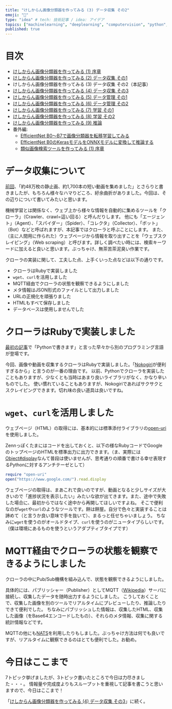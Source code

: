 ```yaml
---
title: "けしからん画像分類器を作ってみる (3) データ収集 その2"
emoji: "👙"
type: "idea" # tech: 技術記事 / idea: アイデア
topics: ["machinelearning", "deeplearning", "computervision", "python", "ruby"]
published: true
---
```


# 目次

* [けしからん画像分類器を作ってみる (1) 序章](202102-pornography-classifier-1)
* [けしからん画像分類器を作ってみる (2) データ収集 その1](202102-pornography-classifier-2)
* けしからん画像分類器を作ってみる (3) データ収集 その2（本記事）
* [けしからん画像分類器を作ってみる (4) データ収集 その3](202103-pornography-classifier-4)
* [けしからん画像分類器を作ってみる (5) データ管理 その1](202103-pornography-classifier-5)
* [けしからん画像分類器を作ってみる (6) データ管理 その2](202103-pornography-classifier-6)
* [けしからん画像分類器を作ってみる (7) 学習 その1](202104-pornography-classifier-7)
* [けしからん画像分類器を作ってみる (8) 学習 その2](202104-pornography-classifier-8)
* [けしからん画像分類器を作ってみる (9) 推論](202104-pornography-classifier-9)
* 番外編:
    * [EfficientNet B0〜B7で画像分類器を転移学習してみる](202104-efficientnet)
    * [EfficientNet B0のKerasモデルをONNXモデルに変換して推論する](202104-keras-onnx)
    * [類似画像検索ツールを作ってみる (1) 序章](202105-similar-search-1)

# データ収集について

[前回](202102-pornography-classifier-2)、「約48万枚の静止画、約1,700本の短い動画を集めました」とさらりと書きましたが、もちろん様々なハマりどころ、紆余曲折がありました。今回は、その辺りについて書いてみたいと思います。

機械学習とは関係なく、ウェブ上から様々な情報を自動的に集めるツールを「クローラ」（Crawler、crawl=這い回る）と呼んだりします。
他にも「エージェント」（Agent）、「スパイダー」（Spider）、「コレクタ」（Collector）、「ボット」（Bot）などと呼ばれますが、本記事ではクローラと呼ぶことにします。
また、（主に人間用に作られた）ウェブページから情報を取り出すことを「ウェブスクレイピング」（Web scraping）と呼びます。詳しく調べたい時には、検索キーワードに加えると良いと思います。ぶっちゃけ、無茶苦茶泥臭い作業です。

クローラの実装に関して、工夫した点、上手くいった点などは以下の通りです。

* クローラはRubyで実装しました
* `wget`、`curl`を活用しました
* MQTT経由でクローラの状態を観察できるようにしました
* メタ情報はJSON形式のファイルとして出力しました
* URLの正規化を頑張りました
* HTMLもすべて保存しました
* データベースは使用しませんでした

# クローラはRubyで実装しました

[最初の記事](202102-pornography-classifier-1)で「Pythonで書きます」と言った早々から別のプログラミング言語が登場です。

今回、画像や動画を収集するクローラはRubyで実装しました。「[Nokogiri](https://nokogiri.org/)が便利すぎるから」と言うのが一番の理由です。
以前、Pythonでクローラを実装したこともありますが、少なくとも当時はあまり良いライブラリがなく、かなり辛いものでした。
使い慣れていることもありますが、Nokogiriであればサクサクとスクレイピングできます。切れ味の良い道具は良いですね。

# `wget`、`curl`を活用しました

ウェブページ（HTML）の取得には、基本的には標準添付ライブラリの[open-uri](https://docs.ruby-lang.org/ja/latest/library/open=2duri.html)を使用しました。

Zennっぽくたまにはコードを出しておくと、以下の様なRubyコードでGoogleのトップページのHTMLを標準出力に出力できます。（ま、実際には[Object#display](https://docs.ruby-lang.org/ja/latest/method/Object/i/display.html)なんて普段は使いませんが、思考通りの順番で書ける幸せ表現するPythonに対するアンチテーゼとして）

```rb
require "open-uri"
open("https://www.google.com/").read.display
```

ウェブページの取得は、まあこれで良いのですが、動画となると少しサイズが大きいので「進捗状況を表示したい」みたいな欲が出てきます。また、途中で失敗した場合に、最初からではなく途中から再開してほしいですよね。
そこで便利なのが`wget`や`curl`のようなツールです。餅は餅屋。自分で色々と実装することは諦めて（と言うか良い意味で手を抜いて）、まるっと任せちゃいましょう。
ちなみに`wget`を使うのがオールドタイプ、`curl`を使うのがニュータイプらしいです。（僕は環境にあるものを使うというアダプティブタイプです）

# MQTT経由でクローラの状態を観察できるようにしました

クローラの中にPub/Sub機構を組み込んで、状態を観察できるようにしました。

具体的には、パブリッシャー（Publisher）としてMQTT（[Wikipedia](https://ja.wikipedia.org/wiki/MQ_Telemetry_Transport)）サーバに接続し、収集したデータを随時出力するようにしました。
こうしておくことで、収集した画像を別のツールでリアルタイムにプレビューしたり、推論したりできて便利でした。
ちなみにパブリッシュした情報は、収集したHTML、収集した画像（をBase64エンコードしたもの）、それらのメタ情報、収集に関する統計情報などです。

MQTTの他にも[NATS](https://nats.io/)を利用したりもしました。ぶっちゃけ方法は何でも良いですが、リアルタイムに観察できるのはとても便利でした。お勧め。

# 今日はここまで

7トピック挙げましたが、3トピック書いたところで今日は力尽きました・・・。
情報量や完成度よりもスループットを重視して記事を書こうと思いますので、今日はここまで！

「[けしからん画像分類器を作ってみる (4) データ収集 その3](202103-pornography-classifier-4)」に続く。
